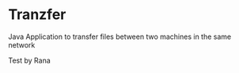 # Tranzfer
Java Application to transfer files between two machines in the same network

Test by Rana
